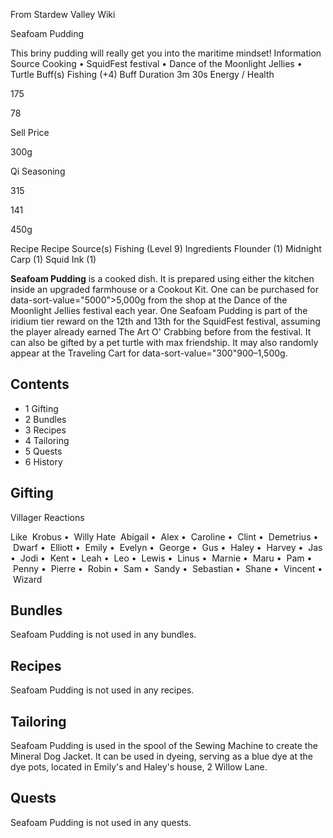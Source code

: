 From Stardew Valley Wiki

Seafoam Pudding

This briny pudding will really get you into the maritime mindset! Information Source Cooking • SquidFest festival • Dance of the Moonlight Jellies • Turtle Buff(s) Fishing (+4) Buff Duration 3m 30s Energy / Health

175

78

Sell Price

300g

Qi Seasoning

315

141

450g

Recipe Recipe Source(s) Fishing (Level 9) Ingredients Flounder (1) Midnight Carp (1) Squid Ink (1)

**Seafoam Pudding** is a cooked dish. It is prepared using either the kitchen inside an upgraded farmhouse or a Cookout Kit. One can be purchased for data-sort-value="5000"&gt;5,000g from the shop at the Dance of the Moonlight Jellies festival each year. One Seafoam Pudding is part of the iridium tier reward on the 12th and 13th for the SquidFest festival, assuming the player already earned The Art O' Crabbing before from the festival. It can also be gifted by a pet turtle with max friendship. It may also randomly appear at the Traveling Cart for data-sort-value="300"900–1,500g.

## Contents

- 1 Gifting
- 2 Bundles
- 3 Recipes
- 4 Tailoring
- 5 Quests
- 6 History

## Gifting

Villager Reactions

Like  Krobus •  Willy Hate  Abigail •  Alex •  Caroline •  Clint •  Demetrius •  Dwarf •  Elliott •  Emily •  Evelyn •  George •  Gus •  Haley •  Harvey •  Jas •  Jodi •  Kent •  Leah •  Leo •  Lewis •  Linus •  Marnie •  Maru •  Pam •  Penny •  Pierre •  Robin •  Sam •  Sandy •  Sebastian •  Shane •  Vincent •  Wizard

## Bundles

Seafoam Pudding is not used in any bundles.

## Recipes

Seafoam Pudding is not used in any recipes.

## Tailoring

Seafoam Pudding is used in the spool of the Sewing Machine to create the Mineral Dog Jacket. It can be used in dyeing, serving as a blue dye at the dye pots, located in Emily's and Haley's house, 2 Willow Lane.

## Quests

Seafoam Pudding is not used in any quests.